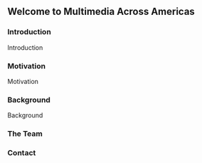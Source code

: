 ## Welcome to Multimedia Across Americas

### Introduction

Introduction

### Motivation

Motivation

### Background

Background

### The Team

### Contact

